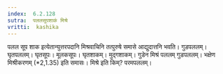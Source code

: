 ```yaml
---
index:  6.2.128
sutra:  पललसूपशाकं मिश्रे
vritti:  kashika 
---
```


पलल सूप शाक इत्येतान्युत्तरपदानि मिश्रवाचिनि तत्पुरुषे समासे आद्युदात्तनि भवति। गुडपललम्। घृतपललम्। घृतसूपः। मूलकसूपः। घृतशाकम्। मुद्गशाकम्। गुडेन मिश्रं पललम् गुडपललम्। भक्षेण मिश्रीकरणम् (*2,1.35) इति समासः। मिश्रे इति किम्? परमपललम्।

